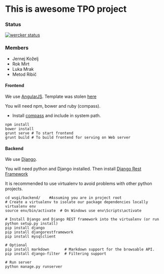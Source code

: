 # This is awesome TPO project #

### Status ###
[![wercker status](https://app.wercker.com/status/aeb20820488130dfb55a14330a7e056b/m "wercker
status")](https://app.wercker.com/project/bykey/aeb20820488130dfb55a14330a7e056b)
### Members ###
- Jernej Koželj
- Rok Mirt
- Luka Mrak
- Metod Ribič

#### Frontend ####

We use [AngularJS](https://docs.angularjs.org/guide).
Template was stolen [here](https://almsaeedstudio.com/themes/AdminLTE/index2.html)

You will need npm, bower and ruby (compass).

- Install [compass](http://compass-style.org/install) and include in system path.

```shell
npm install
bower install
grunt serve	# To start frontend
grunt build # To build frontend for serving on Web server
```
#### Backend ####

We use [Django](http://www.django-rest-framework.org/).

You will need python and Django installed. Then install [Django Rest
Framework](http://www.django-rest-framework.org/#installation)

It is recommended to use virtualenv to avoid problems with other python projects.

```shell
cd wsgi/backend/	#Assuming you are in project root
# Create a virtualenv to isolate our package dependencies locally
virtualenv env
source env/bin/activate  # On Windows use env\Scripts\activate

# Install Django and Django REST framework into the virtualenv (or run python setup.py install)
pip install django
pip install djangorestframework
pip install mysqlclient

# Optional
pip install markdown       # Markdown support for the browsable API.
pip install django-filter  # Filtering support

# Run server
python manage.py runserver
```

